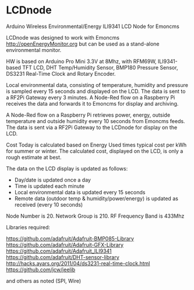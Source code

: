 ﻿# LCDnode
Arduino Wireless Environmental/Energy ILI9341 LCD Node for Emoncms

LCDnode was designed to work with Emoncms http://openEnergyMonitor.org but can be used as a stand-alone environmental monitor.

HW is based on Arduino Pro Mini 3.3V at 8Mhz, with RFM69W, ILI9341-based TFT LCD, DHT Temp/Humidity Sensor, BMP180 Pressure Sensor, DS3231 Real-Time Clock and Rotary Encoder.

Local environmental data, consisting of temperature, humidity and pressure is sampled every 15 seconds and displayed on the LCD. The data is sent to a RF2Pi Gateway every 3 minutes. A Node-Red flow on a Raspberry Pi receives the data and forwards it to Emoncms for display and archiving.

A Node-Red flow on a Raspberry Pi retrieves power, energy, outside temperature and outside humidity every 10 seconds from Emoncms feeds. The data is sent via a RF2Pi Gateway to the LCDnode for display on the LCD.

Cost Today is calculated based on Energy Used times typical cost per kWh for summer or winter. The calculated cost, displayed on the LCD, is only a rough estimate at best.

The data on the LCD display is updated as follows:

   - Day/date is updated once a day
   - Time is updated each minute
   - Local environmental data is updated every 15 seconds
   - Remote data (outdoor temp & humidity/power/energy) is 	updated as received (every 10 seconds)

Node Number is 20. Network Group is 210. RF Frequency Band is 433Mhz

Libraries required:

  https://github.com/adafruit/Adafruit-BMP085-Library
  https://github.com/adafruit/Adafruit-GFX-Library
  https://github.com/adafruit/Adafruit_ILI9341
  https://github.com/adafruit/DHT-sensor-library
  http://hacks.ayars.org/2011/04/ds3231-real-time-clock.html
  https://github.com/jcw/jeelib

  and others as noted (SPI, Wire)
